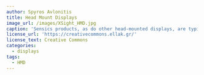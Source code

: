 ```yaml
---
author: Spyros Avlonitis
title: Head Mount Displays
image_url: /images/XSight_HMD.jpg
caption: 'Sensics products, as do other head-mounted displays, are typically used with peripherals such as those that perform motion tracking and eye tracking. Products are being used in various applications such as defense, automotive, and academic research with Open-source virtual reality products.'
license_url: 'https://creativecommons.ellak.gr/'
license_text: Creative Commons
categories:
  - displays
tags:
  - HMD
---
```

